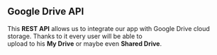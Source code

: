 ## Google Drive API

This **REST API** allows us to integrate our app with Google Drive cloud storage. Thanks to it every user will be able to  
upload to his **My Drive** or maybe even **Shared Drive**.  
